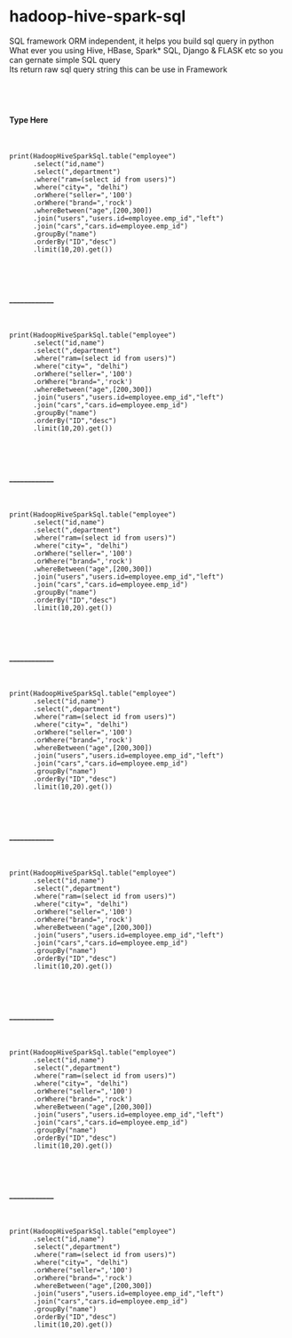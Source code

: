 # hadoop-hive-spark-sql
SQL framework ORM independent, it helps you build sql query in python<br/>
What ever you using Hive, HBase, Spark* SQL, Django & FLASK etc so you can gernate simple SQL query<br/>
Its return raw sql query string this can be use in Framework<br/>



<!--New Section **************************-->
<br/><h4>Type Here</h4>
---------------------------------------------
<br/>
<code>
print(HadoopHiveSparkSql.table("employee")
      .select("id,name")
      .select(",department")
      .where("ram=(select id from users)")
      .where("city=", "delhi")
      .orWhere("seller=",'100')
      .orWhere("brand=",'rock')
      .whereBetween("age",[200,300])
      .join("users","users.id=employee.emp_id","left")
      .join("cars","cars.id=employee.emp_id")
      .groupBy("name")
      .orderBy("ID","desc")
      .limit(10,20).get())
</code>



<!--New Section **************************-->
<br/><h4>____________</h4>
---------------------------------------------
<br/>
<code>
print(HadoopHiveSparkSql.table("employee")
      .select("id,name")
      .select(",department")
      .where("ram=(select id from users)")
      .where("city=", "delhi")
      .orWhere("seller=",'100')
      .orWhere("brand=",'rock')
      .whereBetween("age",[200,300])
      .join("users","users.id=employee.emp_id","left")
      .join("cars","cars.id=employee.emp_id")
      .groupBy("name")
      .orderBy("ID","desc")
      .limit(10,20).get())
</code>

<!--New Section **************************-->
<br/><h4>____________</h4>
---------------------------------------------
<br/>
<code>
print(HadoopHiveSparkSql.table("employee")
      .select("id,name")
      .select(",department")
      .where("ram=(select id from users)")
      .where("city=", "delhi")
      .orWhere("seller=",'100')
      .orWhere("brand=",'rock')
      .whereBetween("age",[200,300])
      .join("users","users.id=employee.emp_id","left")
      .join("cars","cars.id=employee.emp_id")
      .groupBy("name")
      .orderBy("ID","desc")
      .limit(10,20).get())
</code>


<!--New Section **************************-->
<br/><h4>____________</h4>
---------------------------------------------
<br/>
<code>
print(HadoopHiveSparkSql.table("employee")
      .select("id,name")
      .select(",department")
      .where("ram=(select id from users)")
      .where("city=", "delhi")
      .orWhere("seller=",'100')
      .orWhere("brand=",'rock')
      .whereBetween("age",[200,300])
      .join("users","users.id=employee.emp_id","left")
      .join("cars","cars.id=employee.emp_id")
      .groupBy("name")
      .orderBy("ID","desc")
      .limit(10,20).get())
</code>


<!--New Section **************************-->
<br/><h4>____________</h4>
---------------------------------------------
<br/>
<code>
print(HadoopHiveSparkSql.table("employee")
      .select("id,name")
      .select(",department")
      .where("ram=(select id from users)")
      .where("city=", "delhi")
      .orWhere("seller=",'100')
      .orWhere("brand=",'rock')
      .whereBetween("age",[200,300])
      .join("users","users.id=employee.emp_id","left")
      .join("cars","cars.id=employee.emp_id")
      .groupBy("name")
      .orderBy("ID","desc")
      .limit(10,20).get())
</code>



<!--New Section **************************-->
<br/><h4>____________</h4>
---------------------------------------------
<br/>
<code>
print(HadoopHiveSparkSql.table("employee")
      .select("id,name")
      .select(",department")
      .where("ram=(select id from users)")
      .where("city=", "delhi")
      .orWhere("seller=",'100')
      .orWhere("brand=",'rock')
      .whereBetween("age",[200,300])
      .join("users","users.id=employee.emp_id","left")
      .join("cars","cars.id=employee.emp_id")
      .groupBy("name")
      .orderBy("ID","desc")
      .limit(10,20).get())
</code>


<!--New Section **************************-->
<br/><h4>____________</h4>
---------------------------------------------
<br/>
<code>
print(HadoopHiveSparkSql.table("employee")
      .select("id,name")
      .select(",department")
      .where("ram=(select id from users)")
      .where("city=", "delhi")
      .orWhere("seller=",'100')
      .orWhere("brand=",'rock')
      .whereBetween("age",[200,300])
      .join("users","users.id=employee.emp_id","left")
      .join("cars","cars.id=employee.emp_id")
      .groupBy("name")
      .orderBy("ID","desc")
      .limit(10,20).get())
</code>